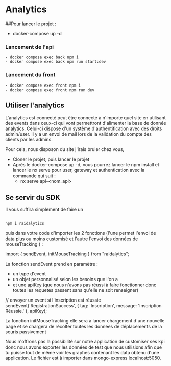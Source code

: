 # Analytics

##Pour lancer le projet :

 - docker-compose up -d

###  Lancement de l'api
    - docker compose exec back npm i
    - docker compose exec back npm run start:dev

###  Lancement du front
    - docker compose exec front npm i
    - docker compose exec front npm run dev

## Utiliser l'analytics 

L'analytics est connecté peut être connecté à n'importe quel site en utilisant des events dans ceux-ci qui vont permettront d'alimenter la base de donnée analytics.
Celui-ci dispose d'un système d'authentification avec des droits admin/user.
Il y a un envoi de mail lors de la validation du compte des clients par les admins. 

Pour cela, nous disposon du site j'irais bruler chez vous,
  - Cloner le projet, puis lancer le projet
  - Après le docker-compose up -d, vous pourrez lancer le npm install et lancer le nx serve pour user, gateway et authentication avec la commande qui suit :
     - nx serve api-<nom_api>


## Se servir du SDK

Il vous suffira simplement de faire un 
```sh

npm i raidalytics

```
 puis dans votre code d'importer les 2 fonctions (l'une permet l'envoi de data plus ou moins customisé et l'autre l'envoi des données de mouseTracking ) : 


import { sendEvent, initMouseTracking } from "raidalytics";

La fonction sendEvent prend en paramètre : 
- un type d'event
- un objet personnalisé selon les besoins que l'on a 
- et une apiKey (que nous n'avons pas réussi à faire fonctionner donc toutes les requetes passent sans qu'elle ne soit renseigner)

// envoyer un event si l'inscription est réussie
sendEvent('RegistrationSuccess', { tag: 'Inscription', message: 'Inscription Réussie.' }, apiKey);


La fonction initMouseTracking elle sera à lancer chargement d'une nouvelle page et se chargera de récolter toutes les données de déplacements de la souris passivement


Nous n'offrons pas la possibilité sur notre application de customiser ses kpi donc nous avons exporter les données de test que nous utilisions afin que tu puisse tout de même voir les graphes contenant les data obtenu d'une application. 
Le fichier est à importer dans mongo-express localhost:5050.